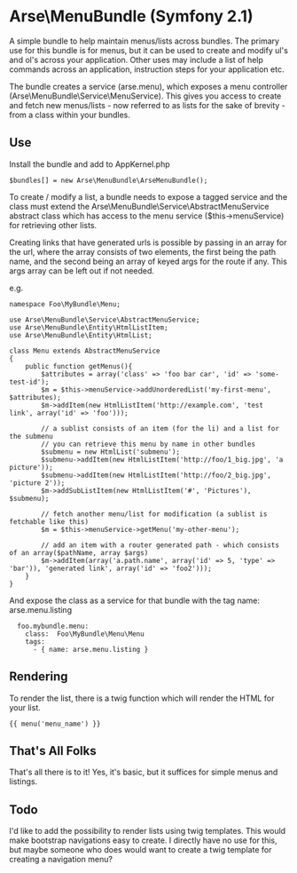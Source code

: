 
Arse\MenuBundle (Symfony 2.1)
==================

A simple bundle to help maintain menus/lists across bundles. The primary use for this bundle is for menus, but it can be
used to create and modify ul's and ol's across your application. Other uses may include a list of help commands across
an application, instruction steps for your application etc.

The bundle creates a service (arse.menu), which exposes a menu controller (Arse\MenuBundle\Service\MenuService). This
gives you access to create and fetch new menus/lists - now referred to as lists for the sake of brevity - from a class
within your bundles.

Use
-----

Install the bundle and add to AppKernel.php

```
$bundles[] = new Arse\MenuBundle\ArseMenuBundle();
```

To create / modify a list, a bundle needs to expose a tagged service and the class must extend the
Arse\MenuBundle\Service\AbstractMenuService abstract class which has access to the menu service ($this->menuService) for
retrieving other lists.

Creating links that have generated urls is possible by passing in an array for the url, where the array consists of two
elements, the first being the path name, and the second being an array of keyed args for the route if any. This args
array can be left out if not needed.

e.g.
```
namespace Foo\MyBundle\Menu;

use Arse\MenuBundle\Service\AbstractMenuService;
use Arse\MenuBundle\Entity\HtmlListItem;
use Arse\MenuBundle\Entity\HtmlList;

class Menu extends AbstractMenuService
{
    public function getMenus(){
        $attributes = array('class' => 'foo bar car', 'id' => 'some-test-id');
        $m = $this->menuService->addUnorderedList('my-first-menu', $attributes);
        $m->addItem(new HtmlListItem('http://example.com', 'test link', array('id' => 'foo')));

        // a sublist consists of an item (for the li) and a list for the submenu
        // you can retrieve this menu by name in other bundles
        $submenu = new HtmlList('submenu');
        $submenu->addItem(new HtmlListItem('http://foo/1_big.jpg', 'a picture'));
        $submenu->addItem(new HtmlListItem('http://foo/2_big.jpg', 'picture 2'));
        $m->addSubListItem(new HtmlListItem('#', 'Pictures'), $submenu);

        // fetch another menu/list for modification (a sublist is fetchable like this)
        $m = $this->menuService->getMenu('my-other-menu');

        // add an item with a router generated path - which consists of an array($pathName, array $args)
        $m->addItem(array('a.path.name', array('id' => 5, 'type' => 'bar')), 'generated link', array('id' => 'foo2')));
    }
}
```

And expose the class as a service for that bundle with the tag name: arse.menu.listing

```
  foo.mybundle.menu:
    class:  Foo\MyBundle\Menu\Menu
    tags:
      - { name: arse.menu.listing }
```

Rendering
-----------

To render the list, there is a twig function which will render the HTML for your list.

```
{{ menu('menu_name') }}
```

That's All Folks
------------------

That's all there is to it! Yes, it's basic, but it suffices for simple menus and listings.


Todo
--------------

I'd like to add the possibility to render lists using twig templates. This would make bootstrap navigations easy to
create. I directly have no use for this, but maybe someone who does would want to create a twig template for creating a
navigation menu?

